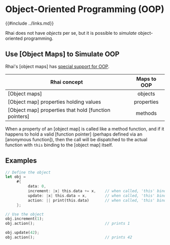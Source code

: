 Object-Oriented Programming (OOP)
================================

{{#include ../links.md}}

Rhai does not have _objects_ per se, but it is possible to _simulate_ object-oriented programming.


Use [Object Maps] to Simulate OOP
--------------------------------

Rhai's [object maps] has [special support for OOP]({{rootUrl}}/language/object-maps-oop.md).

| Rhai concept                                          | Maps to OOP |
| ----------------------------------------------------- | :---------: |
| [Object maps]                                         |   objects   |
| [Object map] properties holding values                | properties  |
| [Object map] properties that hold [function pointers] |   methods   |

When a property of an [object map] is called like a method function, and if it happens to hold
a valid [function pointer] (perhaps defined via an [anonymous function]), then the call will be
dispatched to the actual function with `this` binding to the [object map] itself.

Examples
--------

```rust
// Define the object
let obj =
     #{
          data: 0,
          increment: |x| this.data += x,    // when called, 'this' binds to 'obj'
          update: |x| this.data = x,        // when called, 'this' binds to 'obj'
          action: || print(this.data)       // when called, 'this' binds to 'obj'
     };

// Use the object
obj.increment(1);
obj.action();                               // prints 1

obj.update(42);
obj.action();                               // prints 42
```
